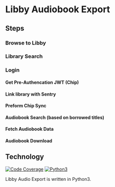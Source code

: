 # Libby Audiobook Export

## Steps

### Browse to Libby

### Library Search

### Login

#### Get Pre-Authencation JWT (Chip)

#### Link library with Sentry 

#### Preform Chip Sync

#### Audiobook Search (based on borrowed titles)

#### Fetch Audiobook Data

#### Audiobook Download


## Technology

<p align="left">
    <a href="https://coveralls.io/github/badges/shields">
        <img src="https://img.shields.io/coveralls/github/badges/shields"
            alt="Code Coverage"></a>
    <a href="https://www.python.org/doc/">
        <img src="https://img.shields.io/badge/Code-Python3-purple?logo=python&logoColor=purple"
            alt="Python3"></a>
</p>

Libby Audio Export is written in Python3.

